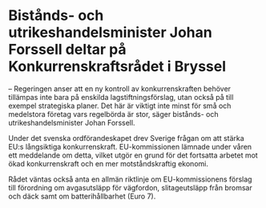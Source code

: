 # Bistånds- och utrikeshandelsminister Johan Forssell deltar på Konkurrenskraftsrådet i Bryssel

– Regeringen anser att en ny kontroll av konkurrenskraften behöver tillämpas inte bara på enskilda lagstiftningsförslag, utan också på till exempel strategiska planer. Det här är viktigt inte minst för små och medelstora företag vars regelbörda är stor, säger bistånds- och utrikeshandelsminister Johan Forssell.

Under det svenska ordförandeskapet drev Sverige frågan om att stärka EU:s långsiktiga konkurrenskraft. EU-kommissionen lämnade under våren ett meddelande om detta, vilket utgör en grund för det fortsatta arbetet mot ökad konkurrenskraft och en mer motståndskraftig ekonomi.

Rådet väntas också anta en allmän riktlinje om EU-kommissionens förslag till förordning om avgasutsläpp för vägfordon, slitageutsläpp från bromsar och däck samt om batterihållbarhet (Euro 7).
